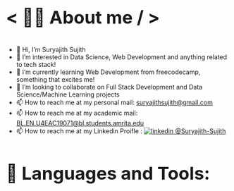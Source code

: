 <p style="font-size: 40px";> <b> < 🙋‍♂️  About me / > </b> </p>

- 👋 Hi, I’m Suryajith Sujith
- 👀 I’m interested in Data Science, Web Development and anything related to tech stack!
- 🌱 I’m currently learning Web Development from freecodecamp, something that excites me!
- 💞️ I’m looking to collaborate on Full Stack Development and Data Science/Machine Learning projects
- 📫 How to reach me at my personal mail: suryajithsujith@gmail.com
- 📫 How to reach me at my academic mail: BL.EN.U4EAC19071@bl.students.amrita.edu
- 📫 How to reach me at my Linkedin Proifle
  : <a href="https://www.linkedin.com/in/suryajith-sujith-186257186/" rel="nofollow noreferrer">
    <img src="https://i.stack.imgur.com/gVE0j.png" alt="linkedin"> @Suryajith-Sujith
  </a> &nbsp; 

<p style="font-size: 40px"> <strong> 🚀 Languages and Tools: </strong> </p>


<!---
SJ-2000/SJ-2000 is a ✨ special ✨ repository because its `README.md` (this file) appears on your GitHub profile.
You can click the Preview link to take a look at your changes.
--->
